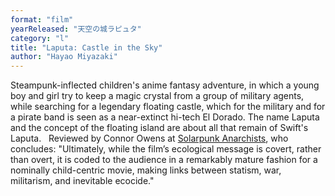 ```yaml
---
format: "film"
yearReleased: "天空の城ラピュタ"
category: "l"
title: "Laputa: Castle in the Sky"
author: "Hayao Miyazaki"
---
```

Steampunk-inflected children's anime fantasy adventure, in  which a young boy and girl try to keep a magic crystal from a group of military  agents, while searching for a legendary floating castle, which for the military  and for a pirate band is seen as a near-extinct hi-tech El Dorado. The name  Laputa and the concept of the floating island are about all that remain of  Swift's Laputa.
 
Reviewed by Connor Owens at <a href="https://solarpunkanarchists.com/tag/anime/">Solarpunk Anarchists</a>,  who concludes: "Ultimately, while the film’s ecological message is covert,  rather than overt, it is coded to the audience in a remarkably mature fashion  for a nominally child-centric movie, making links between statism, war,  militarism, and inevitable ecocide."
 
 
 